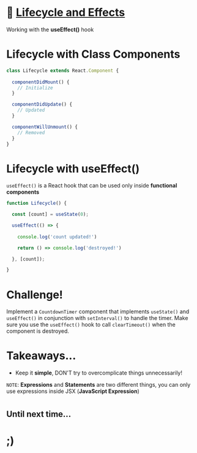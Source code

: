 
# 🌱 [Lifecycle and Effects](https://fireship.io/courses/react/basics-lifecycle/)
Working with the **useEffect()** hook

# Lifecycle with Class Components
```javascript
class Lifecycle extends React.Component {
  
  componentDidMount() {
    // Initialize
  }

  componentDidUpdate() {
    // Updated
  }

  componentWillUnmount() {
    // Removed
  }
}
```

# Lifecycle with useEffect()
`useEffect()` is a React hook that can be used only inside **functional components**

```javascript
function Lifecycle() {

  const [count] = useState(0);

  useEffect(() => {
    
    console.log('count updated!')

    return () => console.log('destroyed!')

  }, [count]);

}
```



# Challenge!
Implement a `CountdownTimer` component that implements `useState()` and `useEffect()` in conjunction with `setInterval()` to handle the timer. Make sure you use the `useEffect()` hook to call `clearTimeout()` when the component is destroyed.


# Takeaways...

- Keep it **simple**, DON'T try to overcomplicate things unnecessarily!
  

`NOTE`: **Expressions** and **Statements** are two different things, you can only use expressions inside JSX (**JavaScript Expression**)


#

## Until next time...

# ;)
